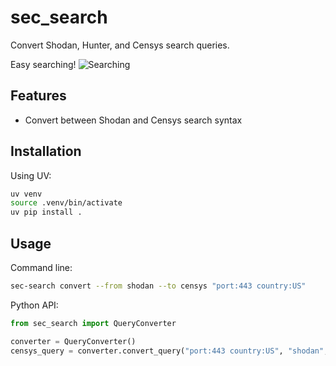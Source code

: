 # sec_search
Convert Shodan, Hunter, and Censys search queries.

Easy searching!
![Searching](https://c.tenor.com/1mOSY9SvIQYAAAAd/tenor.gif)

## Features

- Convert between Shodan and Censys search syntax

## Installation

Using UV:

```bash
uv venv
source .venv/bin/activate
uv pip install .
```

## Usage

Command line:
```bash
sec-search convert --from shodan --to censys "port:443 country:US"
```

Python API:
```python
from sec_search import QueryConverter

converter = QueryConverter()
censys_query = converter.convert_query("port:443 country:US", "shodan", "censys")
```
